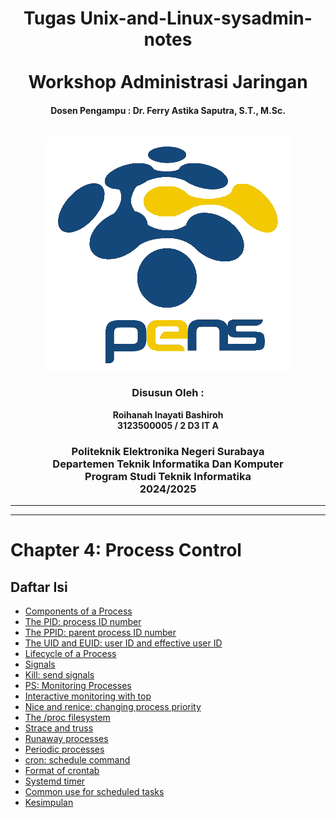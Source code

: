 <div align="center">
    <h1 style="text-align: center;font-weight: bold">Tugas Unix-and-Linux-sysadmin-notes<br><br>
    Workshop Administrasi Jaringan</h1>
    <h4 style="text-align: center;">Dosen Pengampu : Dr. Ferry Astika Saputra, S.T., M.Sc.</h4>
</div>
<br />
<div align="center">
    <img src="Assets/Logo_PENS.png" alt="Logo PENS">
    <h3 style="text-align: center;">Disusun Oleh : </h3>
    <p style="text-align: center;">
        <strong>Roihanah Inayati Bashiroh</strong><br>
        <strong>3123500005 / 2 D3 IT A</strong><br>
    </p>

<h3>Politeknik Elektronika Negeri Surabaya<br>Departemen Teknik
Informatika Dan Komputer<br>Program Studi Teknik Informatika<br>2024/2025</h3>
    <hr>
    <hr>
</div>

# Chapter 4: Process Control


## Daftar Isi

- [Components of a Process](#components-of-a-process)
- [The PID: process ID number](#the-pid-process-id-number)
- [The PPID: parent process ID number](#the-ppid-parent-process-id-number)
- [The UID and EUID: user ID and effective user ID](#the-uid-and-euid-user-id-and-effective-user-id)
- [Lifecycle of a Process](#lifecycle-of-a-process)
- [Signals](#signals)
- [Kill: send signals](#kill-send-signals)
- [PS: Monitoring Processes](#ps-monitoring-processes)
- [Interactive monitoring with top](#interactive-monitoring-with-top)
- [Nice and renice: changing process priority](#nice-and-renice-changing-process-priority)
- [The /proc filesystem](#the-proc-filesystem)
- [Strace and truss](#strace-and-truss)
- [Runaway processes](#runaway-processes)
- [Periodic processes](#periodic-processes)
- [cron: schedule command](#cron-schedule-command)
- [Format of crontab](#format-of-crontab)
- [Systemd timer](#systemd-timer)
- [Common use for scheduled tasks](#common-use-for-scheduled-tasks)
- [Kesimpulan](#kesimpulan)